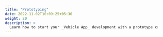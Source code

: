 ```yaml
---
title: "Prototyping"
date: 2022-11-02T10:09:25+05:30
weight: 20
description: >
  Learn how to start your _Vehicle App_ development with a prototype created in the playground of digital.auto and how to set up and customize _Vehicle Services_/_Data Providers_.
---
```

